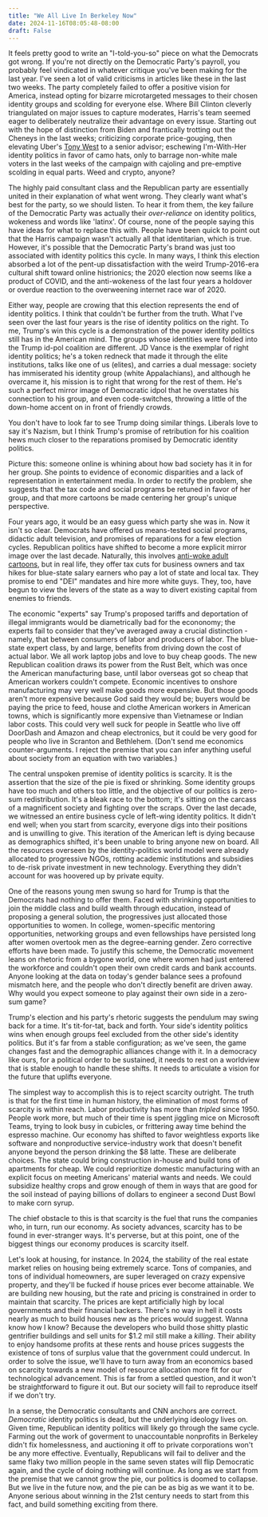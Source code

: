 ```yaml
---
title: "We All Live In Berkeley Now"
date: 2024-11-16T08:05:48-08:00
draft: False
---
```


It feels pretty good to write an "I-told-you-so" piece on what the Democrats got wrong. If you're not directly on the Democratic Party's payroll, you probably feel vindicated in whatever critique you've been making for the last year. I've seen a lot of valid criticisms in articles like these in the last two weeks. The party completely failed to offer a positive vision for America, instead opting for bizarre microtargeted messages to their chosen identity groups and scolding for everyone else. Where Bill Clinton cleverly triangulated on major issues to capture moderates, Harris's team seemed eager to deliberately neutralize their advantage on every issue. Starting out with the hope of distinction from Biden and frantically trotting out the Cheneys in the last weeks; criticizing corporate price-gouging, then elevating Uber's [Tony West](https://www.nytimes.com/2024/08/04/us/politics/kamala-harris-tony-west.html) to a senior advisor; eschewing I'm-With-Her identity politics in favor of camo hats, only to barrage non-white male voters in the last weeks of the campaign with cajoling and pre-emptive scolding in equal parts. Weed and crypto, anyone?

The highly paid consultant class and the Republican party are essentially united in their explanation of what went wrong. They clearly want what's best for the party, so we should listen. To hear it from them, the key failure of the Democratic Party was actually their *over-reliance* on identity politics, wokeness and words like 'latinx'. Of course, none of the people saying this have ideas for what to replace this with. People have been quick to point out that the Harris campaign wasn't actually all that identitarian, which is true. However, it's possible that the Democratic Party's brand was just too associated with identity politics this cycle. In many ways, I think this election absorbed a lot of the pent-up dissatisfaction with the weird Trump-2016-era cultural shift toward online histrionics; the 2020 election now seems like a product of COVID, and the anti-wokeness of the last four years a holdover or overdue reaction to the overweening internet race war of 2020. 

Either way, people are crowing that this election represents the end of identity politics. I think that couldn't be further from the truth. What I've seen over the last four years is the rise of identity politics on the right. To me, Trump's win this cycle is a demonstration of the power identity politics still has in the American mind. The groups whose identities were folded into the Trump id-pol coalition are different. JD Vance is the exemplar of right identity politics; he's a token redneck that made it through the elite institutions, talks like one of us (elites), and carries a dual message: society has immiserated his identity group (white Appalachians), and although he overcame it, his mission is to right that wrong for the rest of them. He's such a perfect mirror image of Democratic idpol that he overstates his connection to his group, and even code-switches, throwing a little of the down-home accent on in front of friendly crowds. 

You don't have to look far to see Trump doing similar things. Liberals love to say it's Nazism, but I think Trump's promise of retribution for his coalition hews much closer to the reparations promised by Democratic identity politics.

Picture this: someone online is whining about how bad society has it in for her group. She points to evidence of economic disparities and a lack of representation in entertainment media. In order to rectify the problem, she suggests that the tax code and social programs be retuned in favor of her group, and that more cartoons be made centering her group's unique perspective.

Four years ago, it would be an easy guess which party she was in. Now it isn't so clear. Democrats have offered us means-tested social programs, didactic adult television, and promises of reparations for a few election cycles. Republican politics have shifted to become a more explicit mirror image over the last decade. Naturally, this involves [anti-woke adult cartoons](https://en.wikipedia.org/wiki/Mr._Birchum), but in real life, they offer tax cuts for business owners and tax hikes for blue-state salary earners who pay a lot of state and local tax. They promise to end "DEI" mandates and hire more white guys. They, too, have begun to view the levers of the state as a way to divert existing capital from enemies to friends. 

The economic "experts" say Trump's proposed tariffs and deportation of illegal immigrants would be diametrically bad for the econonomy; the experts fail to consider that they've averaged away a crucial distinction - namely, that between consumers of labor and producers of labor. The blue-state expert class, by and large, benefits from driving down the cost of actual labor. We all work laptop jobs and love to buy cheap goods. The new Republican coalition draws its power from the Rust Belt, which was once the American manufacturing base, until labor overseas got so cheap that American workers couldn't compete. Economic incentives to onshore manufacturing may very well make goods more expensive. But those goods aren't more expensive because God said they would be; buyers would be paying the price to feed, house and clothe American workers in American towns, which is significantly more expensive than Vietnamese or Indian labor costs. This could very well suck for people in Seattle who live off DoorDash and Amazon and cheap electronics, but it could be very good for people who live in Scranton and Bethlehem. (Don't send me economics counter-arguments. I reject the premise that you can infer anything useful about society from an equation with two variables.)


The central unspoken premise of identity politics is scarcity. It is the assertion that the size of the pie is fixed or shrinking. Some identity groups have too much and others too little, and the objective of our politics is zero-sum redistribution. It's a bleak race to the bottom; it's sitting on the carcass of a magnificent society and fighting over the scraps. Over the last decade, we witnessed an entire business cycle of left-wing identity politics. It didn't end well; when you start from scarcity, everyone digs into their positions and is unwilling to give. This iteration of the American left is dying because as demographics shifted, it's been unable to bring anyone new on board. All the resources overseen by the identity-politics world model were already allocated to progressive NGOs, rotting academic institutions and subsidies to de-risk private investment in new technology. Everything they didn't account for was hoovered up by private equity. 

One of the reasons young men swung so hard for Trump is that the Democrats had nothing to offer them. Faced with shrinking opportunities to join the middle class and build wealth through education, instead of proposing a general solution, the progressives just allocated those opportunities to women. In college, women-specific mentoring opportunities, networking groups and even fellowships have persisted long after women overtook men as the degree-earning gender. Zero corrective efforts have been made. To justify this scheme, the Democratic movement leans on rhetoric from a bygone world, one where women had just entered the workforce and couldn't open their own credit cards and bank accounts. Anyone looking at the data on today's gender balance sees a profound mismatch here, and the people who don't directly benefit are driven away. Why would you expect someone to play against their own side in a zero-sum game?

Trump's election and his party's rhetoric suggests the pendulum may swing back for a time. It's tit-for-tat, back and forth. Your side's identity politics wins when enough groups feel excluded from the other side's identity politics. But it's far from a stable configuration; as we've seen, the game changes fast and the demographic alliances change with it. In a democracy like ours, for a political order to be sustained, it needs to rest on a worldview that is stable enough to handle these shifts. It needs to articulate a vision for the future that uplifts everyone. 

The simplest way to accomplish this is to reject scarcity outright. The truth is that for the first time in human history, the elimination of most forms of scarcity is within reach. Labor productivity has more than *tripled* since 1950. People work more, but much of their time is spent jiggling mice on Microsoft Teams, trying to look busy in cubicles, or frittering away time behind the espresso machine. Our economy has shifted to favor weightless exports like software and nonproductive service-industry work that doesn't benefit anyone beyond the person drinking the $8 latte. These are deliberate choices. The state could bring construction in-house and build tons of apartments for cheap. We could reprioritize domestic manufacturing with an explicit focus on meeting Americans' material wants and needs. We could subsidize healthy crops and grow enough of them in ways that are good for the soil instead of paying billions of dollars to engineer a second Dust Bowl to make corn syrup. 

The chief obstacle to this is that scarcity is the fuel that runs the companies who, in turn, run our economy. As society advances, scarcity has to be found in ever-stranger ways. It's perverse, but at this point, one of the biggest things our economy produces is scarcity itself. 

Let's look at housing, for instance. In 2024, the stability of the real estate market relies on housing being extremely scarce. Tons of companies, and tons of individual homeowners, are super leveraged on crazy expensive property, and they'll be fucked if house prices ever become attainable.
We are building new housing, but the rate and pricing is constrained in order to maintain that scarcity. The prices are kept artificially high by local governments and their financial backers. There's no way in hell it costs nearly as much to build houses new as the prices would suggest. Wanna know how I know? Because the developers who build those shitty plastic gentrifier buildings and sell units for $1.2 mil still make a *killing*. Their ability to enjoy handsome profits at these rents and house prices suggests the existence of tons of surplus value that the government could undercut. In order to solve the issue, we'll have to turn away from an economics based on scarcity towards a new model of resource allocation more fit for our technological advancement. This is far from a settled question, and it won't be straightforward to figure it out. But our society will fail to reproduce itself if we don't try.

In a sense, the Democratic consultants and CNN anchors are correct. *Democratic* identity politics is dead, but the underlying ideology lives on. Given time, Republican identity politics will likely go through the same cycle. Farming out the work of goverment to unaccountable nonprofits in Berkeley didn't fix homelessness, and auctioning it off to private corporations won't be any more effective. Eventually, Republicans will fail to deliver and the same flaky two million people in the same seven states will flip Democratic again, and the cycle of doing nothing will continue. As long as we start from the premise that we cannot grow the pie, our politics is doomed to collapse. But we live in the future now, and the pie can be as big as we want it to be. Anyone serious about winning in the 21st century needs to start from this fact, and build something exciting from there. 
